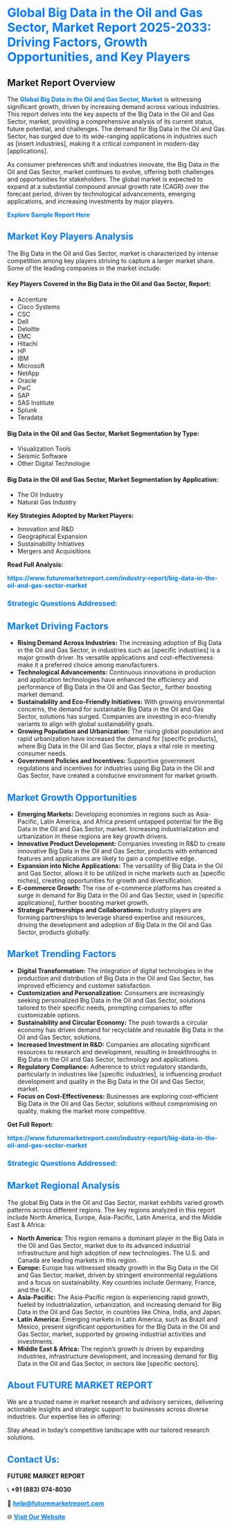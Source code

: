 <h1 style="color: #007BFF;">Global Big Data in the Oil and Gas Sector, Market Report 2025-2033: Driving Factors, Growth Opportunities, and Key Players</h1>

<section id="overview">
<h2>Market Report Overview</h2>
<p>The <a href="https://www.futuremarketreport.com/industry-report/big-data-in-the-oil-and-gas-sector-market" style="color: #007BFF; text-decoration: none;"><strong>Global Big Data in the Oil and Gas Sector, Market</strong></a> is witnessing significant growth, driven by increasing demand across various industries. This report delves into the key aspects of the Big Data in the Oil and Gas Sector, market, providing a comprehensive analysis of its current status, future potential, and challenges. The demand for Big Data in the Oil and Gas Sector, has surged due to its wide-ranging applications in industries such as [insert industries], making it a critical component in modern-day [applications].</p>
<p>As consumer preferences shift and industries innovate, the Big Data in the Oil and Gas Sector, market continues to evolve, offering both challenges and opportunities for stakeholders. The global market is expected to expand at a substantial compound annual growth rate (CAGR) over the forecast period, driven by technological advancements, emerging applications, and increasing investments by major players.</p>
</section>

<section id="overview">
<p><a href="https://www.futuremarketreport.com/request-sample/reportId=62516" style="color: #007BFF; text-decoration: none;"><strong>Explore Sample Report Here</strong></a></p>
</section>

<section id="key-players">
<h2 style="color: #007BFF;">Market Key Players Analysis</h2>
<p>The Big Data in the Oil and Gas Sector, market is characterized by intense competition among key players striving to capture a larger market share. Some of the leading companies in the market include:</p>
<h4>Key Players Covered in the Big Data in the Oil and Gas Sector, Report:</h4>
<ul><li>Accenture</li><li>Cisco Systems</li><li>CSC</li><li>Dell</li><li>Deloitte</li><li>EMC</li><li>Hitachi</li><li>HP</li><li>IBM</li><li>Microsoft</li><li>NetApp</li><li>Oracle</li><li>PwC</li><li>SAP</li><li>SAS Institute</li><li>Splunk</li><li>Teradata</li></ul>
<h4>Big Data in the Oil and Gas Sector, Market Segmentation by Type:</h4>
<ul><li>Visualization Tools</li><li>Seismic Software</li><li>Other Digital Technologie</li></ul>

<h4>Big Data in the Oil and Gas Sector, Market Segmentation by Application:</h4>
<ul><li>The Oil Industry</li><li>Natural Gas Industry</li></ul>
<p><strong>Key Strategies Adopted by Market Players:</strong></p>
<ul>
<li>Innovation and R&D</li>
<li>Geographical Expansion</li>
<li>Sustainability Initiatives</li>
<li>Mergers and Acquisitions</li>
</ul>
</section>

<section>
<p><strong>Read Full Analysis: </strong></p><a href="https://www.futuremarketreport.com/industry-report/big-data-in-the-oil-and-gas-sector-market" style="color: #007BFF; text-decoration: none;"><strong>https://www.futuremarketreport.com/industry-report/big-data-in-the-oil-and-gas-sector-market</strong></a>
<h3 style="color: #007BFF;">Strategic Questions Addressed:</h3>
</section>

<section id="driving-factors">
<h2 style="color: #007BFF;">Market Driving Factors</h2>
<ul>
<li><strong>Rising Demand Across Industries:</strong> The increasing adoption of Big Data in the Oil and Gas Sector, in industries such as [specific industries] is a major growth driver. Its versatile applications and cost-effectiveness make it a preferred choice among manufacturers.</li>
<li><strong>Technological Advancements:</strong> Continuous innovations in production and application technologies have enhanced the efficiency and performance of Big Data in the Oil and Gas Sector,, further boosting market demand.</li>
<li><strong>Sustainability and Eco-Friendly Initiatives:</strong> With growing environmental concerns, the demand for sustainable Big Data in the Oil and Gas Sector, solutions has surged. Companies are investing in eco-friendly variants to align with global sustainability goals.</li>
<li><strong>Growing Population and Urbanization:</strong> The rising global population and rapid urbanization have increased the demand for [specific products], where Big Data in the Oil and Gas Sector, plays a vital role in meeting consumer needs.</li>
<li><strong>Government Policies and Incentives:</strong> Supportive government regulations and incentives for industries using Big Data in the Oil and Gas Sector, have created a conducive environment for market growth.</li>
</ul>
</section>

<section id="growth-opportunities">
<h2 style="color: #007BFF;">Market Growth Opportunities</h2>
<ul>
<li><strong>Emerging Markets:</strong> Developing economies in regions such as Asia-Pacific, Latin America, and Africa present untapped potential for the Big Data in the Oil and Gas Sector, market. Increasing industrialization and urbanization in these regions are key growth drivers.</li>
<li><strong>Innovative Product Development:</strong> Companies investing in R&D to create innovative Big Data in the Oil and Gas Sector, products with enhanced features and applications are likely to gain a competitive edge.</li>
<li><strong>Expansion into Niche Applications:</strong> The versatility of Big Data in the Oil and Gas Sector, allows it to be utilized in niche markets such as [specific niches], creating opportunities for growth and diversification.</li>
<li><strong>E-commerce Growth:</strong> The rise of e-commerce platforms has created a surge in demand for Big Data in the Oil and Gas Sector, used in [specific applications], further boosting market growth.</li>
<li><strong>Strategic Partnerships and Collaborations:</strong> Industry players are forming partnerships to leverage shared expertise and resources, driving the development and adoption of Big Data in the Oil and Gas Sector, products globally.</li>
</ul>
</section>

<section id="trending-factors">
<h2 style="color: #007BFF;">Market Trending Factors</h2>
<ul>
<li><strong>Digital Transformation:</strong> The integration of digital technologies in the production and distribution of Big Data in the Oil and Gas Sector, has improved efficiency and customer satisfaction.</li>
<li><strong>Customization and Personalization:</strong> Consumers are increasingly seeking personalized Big Data in the Oil and Gas Sector, solutions tailored to their specific needs, prompting companies to offer customizable options.</li>
<li><strong>Sustainability and Circular Economy:</strong> The push towards a circular economy has driven demand for recyclable and reusable Big Data in the Oil and Gas Sector, solutions.</li>
<li><strong>Increased Investment in R&D:</strong> Companies are allocating significant resources to research and development, resulting in breakthroughs in Big Data in the Oil and Gas Sector, technology and applications.</li>
<li><strong>Regulatory Compliance:</strong> Adherence to strict regulatory standards, particularly in industries like [specific industries], is influencing product development and quality in the Big Data in the Oil and Gas Sector, market.</li>
<li><strong>Focus on Cost-Effectiveness:</strong> Businesses are exploring cost-efficient Big Data in the Oil and Gas Sector, solutions without compromising on quality, making the market more competitive.</li>
</ul>
</section>

<section>
<p><strong>Get Full Report: </strong></p><a href="https://www.futuremarketreport.com/industry-report/big-data-in-the-oil-and-gas-sector-market" style="color: #007BFF; text-decoration: none;"><strong>https://www.futuremarketreport.com/industry-report/big-data-in-the-oil-and-gas-sector-market</strong></a>
<h3 style="color: #007BFF;">Strategic Questions Addressed:</h3>
</section>


<section id="regional-analysis">
<h2 style="color: #007BFF;">Market Regional Analysis</h2>
<p>The global Big Data in the Oil and Gas Sector, market exhibits varied growth patterns across different regions. The key regions analyzed in this report include North America, Europe, Asia-Pacific, Latin America, and the Middle East & Africa:</p>
<ul>
<li><strong>North America:</strong> This region remains a dominant player in the Big Data in the Oil and Gas Sector, market due to its advanced industrial infrastructure and high adoption of new technologies. The U.S. and Canada are leading markets in this region.</li>
<li><strong>Europe:</strong> Europe has witnessed steady growth in the Big Data in the Oil and Gas Sector, market, driven by stringent environmental regulations and a focus on sustainability. Key countries include Germany, France, and the U.K.</li>
<li><strong>Asia-Pacific:</strong> The Asia-Pacific region is experiencing rapid growth, fueled by industrialization, urbanization, and increasing demand for Big Data in the Oil and Gas Sector, in countries like China, India, and Japan.</li>
<li><strong>Latin America:</strong> Emerging markets in Latin America, such as Brazil and Mexico, present significant opportunities for the Big Data in the Oil and Gas Sector, market, supported by growing industrial activities and investments.</li>
<li><strong>Middle East & Africa:</strong> The region’s growth is driven by expanding industries, infrastructure development, and increasing demand for Big Data in the Oil and Gas Sector, in sectors like [specific sectors].</li>
</ul>
</section>

<footer>
<h2 style="color: #007BFF;">About FUTURE MARKET REPORT</h2>
<p>We are a trusted name in market research and advisory services, delivering actionable insights and strategic support to businesses across diverse industries. Our expertise lies in offering:</p>

<p>Stay ahead in today’s competitive landscape with our tailored research solutions.</p>

<h2 style="color: #007BFF;">Contact Us:</h2>
<p><strong>FUTURE MARKET REPORT</strong></p>
<p>📞 <strong>+91 (883) 074-8030</strong></p>
<p>📧 <strong><a href="mailto:help@futuremarketreport.com" style="color: #007BFF;">help@futuremarketreport.com</a></strong></p>
<p>🌐 <strong><a href="https://www.futuremarketreport.com/" style="color: #007BFF;">Visit Our Website</a></strong></p>
</footer>
